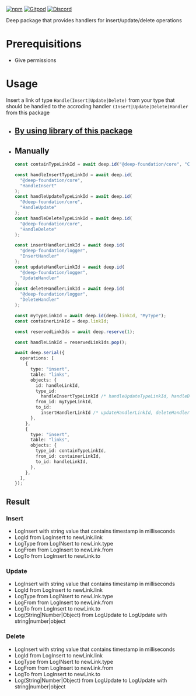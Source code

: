 [![npm](https://img.shields.io/npm/v/@deep-foundation/logger.svg)](https://www.npmjs.com/package/@deep-foundation/logger) 
[![Gitpod](https://img.shields.io/badge/Gitpod-ready--to--code-blue?logo=gitpod)](https://gitpod.io/#https://github.com/deep-foundation/logger) 
[![Discord](https://badgen.net/badge/icon/discord?icon=discord&label&color=purple)](https://discord.gg/deep-foundation)

Deep package that provides handlers for insert/update/delete operations

# Prerequisitions
- Give permissions

# Usage
Insert a link of type `Handle(Insert|Update|Delete)` from your type that should be handled to the accroding handler `(Insert|Update|Delete)Handler` from this package

- ## [By using library of this package](https://deep-foundation.github.io/logger/functions/insertHandle.html#md:insert-a-handle-link)


- ## Manually
  ```ts
  const containTypeLinkId = await deep.id("@deep-foundation/core", "Contain");
  
  const handleInsertTypeLinkId = await deep.id(
    "@deep-foundation/core",
    "HandleInsert"
  );
  const handleUpdateTypeLinkId = await deep.id(
    "@deep-foundation/core",
    "HandleUpdate"
  );
  const handleDeleteTypeLinkId = await deep.id(
    "@deep-foundation/core",
    "HandleDelete"
  );
  
  const insertHandlerLinkId = await deep.id(
    "@deep-foundation/logger",
    "InsertHandler"
  );
  const updateHandlerLinkId = await deep.id(
    "@deep-foundation/logger",
    "UpdateHandler"
  );
  const deleteHandlerLinkId = await deep.id(
    "@deep-foundation/logger",
    "DeleteHandler"
  );
  
  const myTypeLinkId = await deep.id(deep.linkId, "MyType");
  const containerLinkId = deep.linkId;
  
  const reservedLinkIds = await deep.reserve(1);
  
  const handleLinkId = reservedLinkIds.pop();
  
  await deep.serial({
    operations: [
      {
        type: "insert",
        table: "links",
        objects: {
          id: handleLinkId,
          type_id:
            handleInsertTypeLinkId /* handleUpdateTypeLinkId, handleDeleteTypeLinkId */,
          from_id: myTypeLinkId,
          to_id:
            insertHandlerLinkId /* updateHandlerLinkId, deleteHandlerLinkId */,
        },
      },
      {
        type: "insert",
        table: "links",
        objects: {
          type_id: containTypeLinkId,
          from_id: containerLinkId,
          to_id: handleLinkId,
        },
      },
    ],
  });
  
  ```

## Result
### Insert
- LogInsert with string value that contains timestamp in milliseconds
- LogId from LogInsert to newLink.link
- LogType from LogINsert to newLink.type
- LogFrom from LogInsert to newLink.from
- LogTo from LogInsert to newLink.to

### Update
- LogInsert with string value that contains timestamp in milliseconds
- LogId from LogInsert to newLink.link
- LogType from LogINsert to newLink.type
- LogFrom from LogInsert to newLink.from
- LogTo from LogInsert to newLink.to
- Log(String|Number|Object) from LogUpdate to LogUpdate with string|number|object

### Delete
- LogInsert with string value that contains timestamp in milliseconds
- LogId from LogInsert to newLink.link
- LogType from LogINsert to newLink.type
- LogFrom from LogInsert to newLink.from
- LogTo from LogInsert to newLink.to
- Log(String|Number|Object) from LogUpdate to LogUpdate with string|number|object

